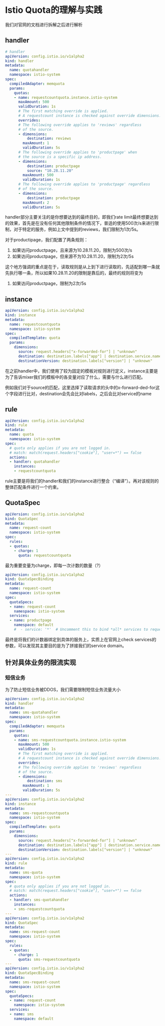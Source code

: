 # Istio Quota的理解与实践

我们对官网的文档进行拆解之后进行解析

## handler

```yaml
# handler
apiVersion: config.istio.io/v1alpha2
kind: handler
metadata:
  name: quotahandler
  namespace: istio-system
spec:
  compiledAdapter: memquota
  params:
    quotas:
    - name: requestcountquota.instance.istio-system
      maxAmount: 500
      validDuration: 1s
      # The first matching override is applied.
      # A requestcount instance is checked against override dimensions.
      overrides:
      # The following override applies to 'reviews' regardless
      # of the source.
      - dimensions:
          destination: reviews
        maxAmount: 1
        validDuration: 5s
      # The following override applies to 'productpage' when
      # the source is a specific ip address.
      - dimensions:
          destination: productpage
          source: "10.28.11.20"
        maxAmount: 500
        validDuration: 1s
      # The following override applies to 'productpage' regardless
      # of the source.
      - dimensions:
          destination: productpage
        maxAmount: 2
        validDuration: 5s
```

handler部分主要关注的是你想要达到的最终目的，即我们rate limit最终想要达到的效果，首先是在没有任何其他限制条件的情况下，普适的使用500次/s来进行限制，对于特定的服务，例如上文中提到的reviews，我们限制为1次/5s。

对于productipage，我们配置了两条规则：

1. 如果访问productpage，且来源为10.28.11.20，限制为500次/s
2. 如果访问productpage，但来源不为10.28.11.20，限制为2次/5s

这个地方强调的重点是在于，读取规则是从上到下进行读取的，先适配到哪一条就先执行哪一条，所以如果10.28.11.20的限制是靠后的，最终的规则将变为

1. 如果访问productpage，限制为2次/5s

## instance

```yaml
apiVersion: config.istio.io/v1alpha2
kind: instance
metadata:
  name: requestcountquota
  namespace: istio-system
spec:
  compiledTemplate: quota
  params:
    dimensions:
      source: request.headers["x-forwarded-for"] | "unknown"
      destination: destination.labels["app"] | destination.service.name | "unknown"
      destinationVersion: destination.labels["version"] | "unknown"
```

在之前handler中，我们使用了较为固定的模板对规则进行定义，instance主要是为了告诉mixer我们的模板中的各变量对应了什么，需要与什么进行匹配。

例如我们对于source的匹配，这里选择了读取请求的头中的x-forward-ded-for这个字段进行比对，destination会先会比对labels，之后会比对service的name

## rule

```yaml
apiVersion: config.istio.io/v1alpha2
kind: rule
metadata:
  name: quota
  namespace: istio-system
spec:
  # quota only applies if you are not logged in.
  # match: match(request.headers["cookie"], "user=*") == false
  actions:
  - handler: quotahandler
    instances:
    - requestcountquota
```

rule主要是将我们的handler和我们的instance进行整合（“编译”）。再对该规则的整体匹配条件进行一个约束。

## QuotaSpec

```yaml
apiVersion: config.istio.io/v1alpha2
kind: QuotaSpec
metadata:
  name: request-count
  namespace: istio-system
spec:
  rules:
  - quotas:
    - charge: 1
      quota: requestcountquota
```

最为重要变量为charge，即每一次计数的数量（?）

```yaml
apiVersion: config.istio.io/v1alpha2
kind: QuotaSpecBinding
metadata:
  name: request-count
  namespace: istio-system
spec:
  quotaSpecs:
  - name: request-count
    namespace: istio-system
  services:
  - name: productpage
    namespace: default
    #  - service: '*'  # Uncomment this to bind *all* services to request-count
```

最终是将我们的计数器绑定到具体的服务上，实质上在官网上check services的参数，可以发现其主要目的是为了拼接我们的service domain。

## 针对具体业务的限流实现

### 短信业务

为了防止短信业务被DDOS，我们需要限制短信业务流量大小

```yaml
apiVersion: config.istio.io/v1alpha2
kind: handler
metadata:
  name: sms-quotahandler
  namespace: istio-system
spec:
  compiledAdapter: memquota
  params:
    quotas:
    - name: sms-requestcountquota.instance.istio-system
      maxAmount: 500
      validDuration: 1s
      # The first matching override is applied.
      # A requestcount instance is checked against override dimensions.
      overrides:
      # The following override applies to 'reviews' regardless
      # of the source.
      - dimensions:
          destination: sms
        maxAmount: 1
        validDuration: 5s
---
apiVersion: config.istio.io/v1alpha2
kind: instance
metadata:
  name: sms-requestcountquota
  namespace: istio-system
spec:
  compiledTemplate: quota
  params:
    dimensions:
      source: request.headers["x-forwarded-for"] | "unknown"
      destination: destination.labels["app"] | destination.service.name | "unknown"
      destinationVersion: destination.labels["version"] | "unknown"
---
apiVersion: config.istio.io/v1alpha2
kind: rule
metadata:
  name: sms-quota
  namespace: istio-system
spec:
  # quota only applies if you are not logged in.
  # match: match(request.headers["cookie"], "user=*") == false
  actions:
  - handler: sms-quotahandler
    instances:
    - sms-requestcountquota
---
apiVersion: config.istio.io/v1alpha2
kind: QuotaSpec
metadata:
  name: sms-request-count
  namespace: istio-system
spec:
  rules:
  - quotas:
    - charge: 1
      quota: sms-requestcountquota
---
apiVersion: config.istio.io/v1alpha2
kind: QuotaSpecBinding
metadata:
  name: sms-request-count
  namespace: istio-system
spec:
  quotaSpecs:
  - name: request-count
    namespace: istio-system
  services:
  - name: sms
    namespace: default
```


